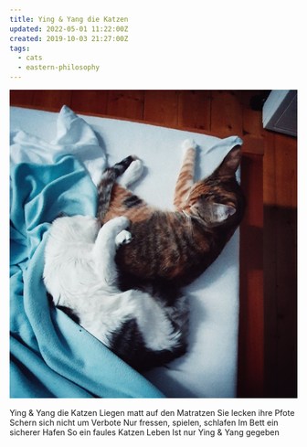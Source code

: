 ```yaml
---
title: Ying & Yang die Katzen
updated: 2022-05-01 11:22:00Z
created: 2019-10-03 21:27:00Z
tags:
  - cats
  - eastern-philosophy
---
```


![Ying+Yang.jpg](../_resources/Ying+Yang.jpg)

<!--more-->
Ying & Yang die Katzen
Liegen matt auf den Matratzen
Sie lecken ihre Pfote
Schern sich nicht um Verbote
Nur fressen, spielen, schlafen
Im Bett ein sicherer Hafen
So ein faules Katzen Leben
Ist nur Ying & Yang gegeben

